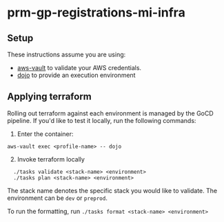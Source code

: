 # prm-gp-registrations-mi-infra

## Setup

These instructions assume you are using:

- [aws-vault](https://github.com/99designs/aws-vault) to validate your AWS credentials.
- [dojo](https://github.com/kudulab/dojo) to provide an execution environment

## Applying terraform

Rolling out terraform against each environment is managed by the GoCD pipeline. If you'd like to test it locally, run the following commands:

1. Enter the container:

`aws-vault exec <profile-name> -- dojo`


2. Invoke terraform locally

```
  ./tasks validate <stack-name> <environment>
  ./tasks plan <stack-name> <environment>
```

The stack name denotes the specific stack you would like to validate.
The environment can be `dev` or `preprod`.

To run the formatting, run `./tasks format <stack-name> <environment>`
